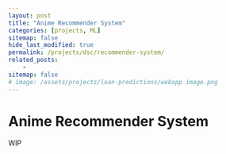 ```yaml
---
layout: post
title: "Anime Recommender System"
categories: [projects, ML]
sitemap: false
hide_last_modified: true
permalink: /projects/dsc/recommender-system/
related_posts:
    -
sitemap: false
# image: /assets/projects/loan-predictions/webapp image.png
---
```


# Anime Recommender System

WIP